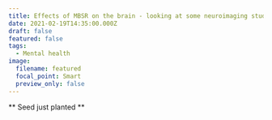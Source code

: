 ```yaml
---
title: Effects of MBSR on the brain - looking at some neuroimaging studies
date: 2021-02-19T14:35:00.000Z
draft: false
featured: false
tags:
  - Mental health
image:
  filename: featured
  focal_point: Smart
  preview_only: false
---
```

\*\* Seed just planted \*\*